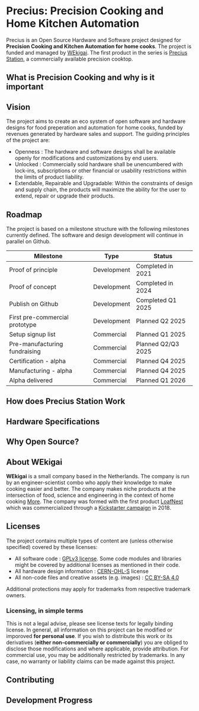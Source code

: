 # Precius: Precision Cooking and Home Kitchen Automation
Precius is an Open Source Hardware and Software project designed for **Precision Cooking and Kitchen Automation for home cooks**. The project is funded and managed by [WEkigai](https://wekigai.eu). The first product in the series is [Precius Station](https://wekigai.eu/precius), a commercially available precision cooktop.

## What is Precision Cooking and why is it important

## Vision
The project aims to create an eco system of open software and hardware designs for food preperation and automation for home cooks, funded by revenues generated by hardware sales and support.
The guiding principles of the project are:
- Openness : The hardware and software designs shall be available openly for modifications and customizations by end users.
- Unlocked : Commercially sold hardware shall be unencumbered with lock-ins, subscriptions or other financial or usability restrictions within the limits of product liability.
- Extendable, Repairable and Upgradable: Within the constraints of design and supply chain, the products will maximize the ability for the user to extend, repair or upgrade their products.

## Roadmap

The project is based on a milestone structure with the following milestones currently defined.
The software and design development will continue in parallel on Github.

| Milestone | Type | Status |
|-----------|------|--------|
| Proof of principle | Development  | Completed in 2021  |
| Proof of concept | Development | Completed in 2024 |
| Publish on Github | Development | Completed Q1 2025 |
| First pre-commercial prototype | Development | Planned Q2 2025 |
| Setup signup list | Commercial | Planned Q1 2025 |
| Pre-manufacturing fundraising | Commercial | Planned Q2/Q3 2025 |
| Certification - alpha | Commercial |Planned Q4 2025 |
| Manufacturing - alpha | Commercial |Planned Q4 2025 |
| Alpha delivered| Commercial |Planned Q1 2026 |

## How does Precius Station Work

## Hardware Specifications

## Why Open Source?

## About WEkigai
**WEkigai** is a small company based in the Netherlands. The company is run by an engineer-scientist combo who apply their knowledge to make cooking easier and better. The company makes niche products at the intersection of food, science and engineering in the context of home cooking [More](https://wekigai.eu/about). The company was formed with the first product [LoafNest](https://wekigai.eu/loafnest) which was commercialized through a [Kickstarter campaign](https://www.kickstarter.com/projects/trfl/loafnest/) in 2018.

## Licenses
The project contains multiple types of content are (unless otherwise specified) covered by these licenses:
- All software code : [GPLv3 license](https://www.gnu.org/licenses/gpl-3.0.en.html#license-text). Some code modules and libraries might be covered by additional licenses as mentioned in their code.
- All hardware design information : [CERN-OHL-S](https://ohwr.org/cern_ohl_s_v2.txt) license
- All non-code files and creative assets (e.g. images) : [CC BY-SA 4.0](https://creativecommons.org/licenses/by-sa/4.0/)

Additional protections may apply for trademarks from respective trademark owners.

### Licensing, in simple terms
This is not a legal advise, please see license texts for legally binding license. In general, all information on this project can be modified or imporoved **for personal use**. If you wish to distribute this work or its derivatives (**either non-commercially or commercially**) you are obliged to disclose those modifications and where applicable, provide attribution. For commercial use, you may be additionally restricted by trademarks. In any case, no warranty or liability claims can be made against this project.

## Contributing

## Development Progress

